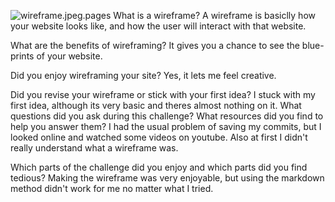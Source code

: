 ![wireframe.jpeg.pages](/Nimi/Allmyfiles/Desktop/wireframe.jpeg.pages)
What is a wireframe?
A wireframe is basiclly how your website looks like, and how the user will interact with that website.

What are the benefits of wireframing?
It gives you a chance to see the blue-prints of your website.

Did you enjoy wireframing your site?
Yes, it lets me feel creative.

Did you revise your wireframe or stick with your first idea?
I stuck with my first idea, although its very basic and theres almost nothing on it.
What questions did you ask during this challenge? What resources did you find to help you answer them?
I had the usual problem of saving my commits, but I looked online and watched some videos on youtube. Also at first I didn't really understand what a wireframe was.

Which parts of the challenge did you enjoy and which parts did you find tedious?
Making the wireframe was very enjoyable, but using the markdown method didn't work for me no matter what I tried.